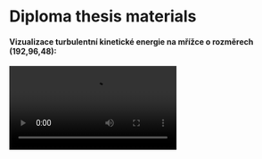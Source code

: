 ﻿# Diploma thesis materials

#### Vizualizace turbulentní kinetické energie na mřížce o rozměrech (192,96,48):
![Vizualizace turbulentní kinetické energie](tke_ani_DP.mp4)

